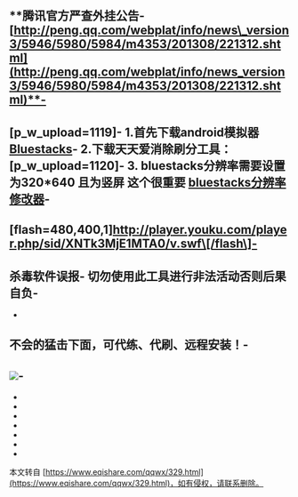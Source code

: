 **腾讯官方严查外挂公告-
[http://peng.qq.com/webplat/info/news\_version3/5946/5980/5984/m4353/201308/221312.shtml](http://peng.qq.com/webplat/info/news_version3/5946/5980/5984/m4353/201308/221312.shtml)**-
-
\[p\_w\_upload=1119\]-
1.首先下载android模拟器 [Bluestacks](http://www.baidu.com/s?tn=baiduhome_pg&ie=utf-8&bs=bluestacks&f=3&rsv_bp=1&wd=bluestacks%E4%B8%8B%E8%BD%BD&rsv_sug3=4&rsv_sug1=4&rsv_sug4=76&oq=bluestacks+xia&rsp=0&rsv_sug5=0&rsv_sug=0&rsv_sug2=0&inputT=2415,1)-
2.下载天天爱消除刷分工具：\[p\_w\_upload=1120\]-
3\. bluestacks分辨率需要设置为320\*640 且为竖屏 这个很重要 [bluestacks分辨率修改器](http://www.eqishare.com/read.php?tid=742)-
-
\[flash=480,400,1\]http://player.youku.com/player.php/sid/XNTk3MjE1MTA0/v.swf\[/flash\]-
-
杀毒软件误报-
切勿使用此工具进行非法活动否则后果自负-
-
-
不会的猛击下面，可代练、代刷、远程安装！-
-
[![](http://gd1.alicdn.com/bao/uploaded/i1/19326028748647865/T1MTWsFeFdXXXXXXXX_!!2-item_pic.png)](http://item.taobao.com/item.htm?id=22001875196)-
-
-
-
-
-
-
-

-

本文转自 [https://www.eqishare.com/qqwx/329.html](https://www.eqishare.com/qqwx/329.html)，如有侵权，请联系删除。